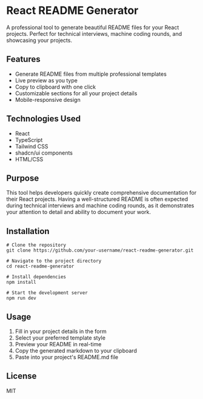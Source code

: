 
# React README Generator

A professional tool to generate beautiful README files for your React projects. Perfect for technical interviews, machine coding rounds, and showcasing your projects.

## Features

* Generate README files from multiple professional templates
* Live preview as you type
* Copy to clipboard with one click
* Customizable sections for all your project details
* Mobile-responsive design

## Technologies Used

* React
* TypeScript
* Tailwind CSS
* shadcn/ui components
* HTML/CSS

## Purpose

This tool helps developers quickly create comprehensive documentation for their React projects. Having a well-structured README is often expected during technical interviews and machine coding rounds, as it demonstrates your attention to detail and ability to document your work.

## Installation

```
# Clone the repository
git clone https://github.com/your-username/react-readme-generator.git

# Navigate to the project directory
cd react-readme-generator

# Install dependencies
npm install

# Start the development server
npm run dev
```

## Usage

1. Fill in your project details in the form
2. Select your preferred template style
3. Preview your README in real-time
4. Copy the generated markdown to your clipboard
5. Paste into your project's README.md file

## License

MIT

